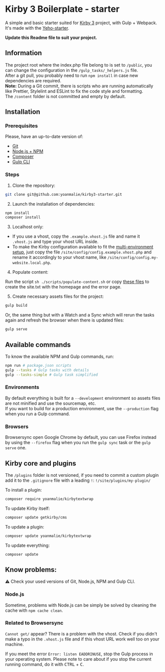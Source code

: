 # Kirby 3 Boilerplate - starter

A simple and basic starter suited for [Kirby 3](https://getkirby.com) project, with Gulp + Webpack.  
It's made with the [Yeho-starter](https://github.com/yoanmalie/yeho-starter).

**Update this Readme file to suit your project.**

## Information

The project root where the index.php file belong to is set to `/public`, you can change the configuration in the `/gulp_tasks/_helpers.js` file.  
After a git pull, you probably need to run `npm install` in case new dependencies are required.  
**Note:** During a Git commit, there is scripts who are running automatically like Prettier, Stylelint and ESLint to fix the code style and formatting.  
The `/content` folder is not committed and empty by default.

## Installation

### Prerequisites

Please, have an up-to-date version of:

-   [Git](https://git-scm.com/)
-   [Node.js + NPM](https://nodejs.org/en/download/)
-   [Composer](https://getcomposer.org/)
-   [Gulp CLI](https://gulpjs.com/docs/en/getting-started/quick-start/#install-the-gulp-command-line-utility)

### Steps

1. Clone the repository:

```bash
git clone git@github.com:yoanmalie/kirby3-starter.git
```

2. Launch the installation of dependencies:

```bash
npm install
composer install
```

3. Localhost only:

-   If you use a vhost, copy the `.example.vhost.js` file and name it `.vhost.js` and type your vhost URL inside.
-   To make the Kirby configuration available to fit the [multi-environment setup](https://getkirby.com/docs/guide/configuration#multi-environment-setup), just copy the file `/site/config/config.example.vhost.php` and rename it accordingly to your vhost name, like `/site/config/config.my-website.local.php`.

4. Populate content:

Run the script `sh ./scripts/populate-content.sh` or copy [these files](https://gist.github.com/yoanmalie/0ddcd9b8ba131e1605ef58adfa2c484a) to create the site.txt with the homepage and the error page.

5. Create necessary assets files for the project:

```bash
gulp build
```

Or, the same thing but with a Watch and a Sync which will rerun the tasks again and refresh the browser when there is updated files:

```bash
gulp serve
```

## Available commands

To know the available NPM and Gulp commands, run:

```bash
npm run # package.json scripts
gulp --tasks # Gulp tasks with details
gulp --tasks-simple # Gulp task simplified
```

### Environments

By default everything is built for a `--development` environment so assets files are not minified and use the sourcemap, etc.  
If you want to build for a production environment, use the `--production` flag when you run a Gulp command.

### Browsers

Browsersync open Google Chrome by default, you can use Firefox instead by using the `--firefox` flag when you run the `gulp sync` task or the `gulp serve` one.

## Kirby core and plugins

The `/plugins` folder is not versioned, if you need to commit a custom plugin add it to the `.gitignore` file with a leading `!`: `!/site/plugins/my-plugin/`

To install a plugin:

```bash
composer require yoanmalie/kirbytextwrap
```

To update Kirby itself:

```bash
composer update getkirby/cms
```

To update a plugin:

```bash
composer update yoanmalie/kirbytextwrap
```

To update everything:

```bash
composer update
```

## Know problems:

:warning: Check your used versions of Git, Node.js, NPM and Gulp CLI.

### Node.js

Sometime, problems with Node.js can be simply be solved by cleaning the cache with `npm cache clean`.

### Related to Browsersync

`Cannot get/` appear? There is a problem with the vhost. Check if you didn't make a typo in the `.vhost.js` file and if this vhost URL work well too on your machine.

If you meet the error `Error: listen EADDRINUSE`, stop the Gulp process in your operating system.
Please note to care about if you stop the current running command, do it with <kbd>CTRL</kbd> + <kbd>C</kbd>.
